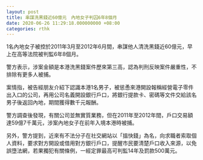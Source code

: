 ```yaml
---
layout: post
title: 串謀洗黑錢近60億元　內地女子判囚6年8個月
date: 2020-06-26 11:29:18.000000000 +08:00
categories: rthk
---
```


1名內地女子被控於2011年3月至2012年6月間，串謀他人清洗黑錢近60億元，早上在高等法院被判監6年8個月。

警方表示，涉案金額是本港洗黑錢案件歷來第三高，認為判刑反映案件嚴重性，不排除有更多人被捕。

案情指，被告經朋友介紹下認識本港1名男子，被慫恿來港開設報稱經營電子零件出入口的公司，再用公司名義開設銀行戶口，將銀行提款卡、密碼等文件交給該名男子後返回內地，期間獲得數千元報酬。

警方調查後發現，有關公司並無實質業務，但在2011年至2012年間，戶口交易額達59億7千萬元，涉案內地女子在前年入境本港時被捕。

另外，警方提到，近來有不法分子在社交網站以「搵快錢」為名，向求職者索取個人資料，要求對方開設或借用對方銀行戶口，提醒市民要清楚戶口收入來源，以免誤墮法網，若果獨犯有關條例，一經定罪最高可判監14年及罰款500萬元。
